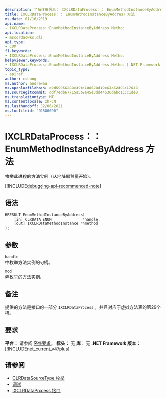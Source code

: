 ```yaml
---
description: 了解详细信息： IXCLRDataProcess：： EnumMethodInstanceByAddress 方法
title: IXCLRDataProcess：： EnumMethodInstanceByAddress 方法
ms.date: 01/16/2019
api.name:
- IXCLRDataProcess::EnumMethodInstanceByAddress Method
api.location:
- mscordacwks.dll
api.type:
- COM
f1.keywords:
- IXCLRDataProcess::EnumMethodInstanceByAddress Method
helpviewer.keywords:
- IXCLRDataProcess::EnumMethodInstanceByAddress Method [.NET Framework debugging]
topic_type:
- apiref
author: cshung
ms.author: andrewau
ms.openlocfilehash: a0d59956288e39be188628d10c63a52d09d17638
ms.sourcegitcommit: ddf7edb67715a5b9a45e3dd44536dabc153c1de0
ms.translationtype: MT
ms.contentlocale: zh-CN
ms.lasthandoff: 02/06/2021
ms.locfileid: "99800690"
---
```

# <a name="ixclrdataprocessenummethodinstancebyaddress-method"></a>IXCLRDataProcess：： EnumMethodInstanceByAddress 方法

枚举此进程的方法实例（从地址偏移量开始）。

[!INCLUDE[debugging-api-recommended-note](../../../../includes/debugging-api-recommended-note.md)]

## <a name="syntax"></a>语法

```cpp
HRESULT EnumMethodInstanceByAddress(
    [in] CLRDATA_ENUM              *handle,
    [out] IXCLRDataMethodInstance **method
);
```

## <a name="parameters"></a>参数

`handle`\
中枚举方法实例的句柄。

`mod`\
弄枚举的方法实例。

## <a name="remarks"></a>备注

提供的方法是接口的一部分 `IXCLRDataProcess` ，并且对应于虚拟方法表的第29个槽。

## <a name="requirements"></a>要求

**平台：** 请参阅 [系统要求](../../get-started/system-requirements.md)。
**标头：** 无 **库：** 无 **.NET Framework 版本：**[!INCLUDE[net_current_v47plus](../../../../includes/net-current-v47plus.md)]

## <a name="see-also"></a>请参阅

- [CLRDataSourceType 枚举](clrdatasourcetype-enumeration.md)
- [调试](index.md)
- [IXCLRDataProcess 接口](ixclrdataprocess-interface.md)
